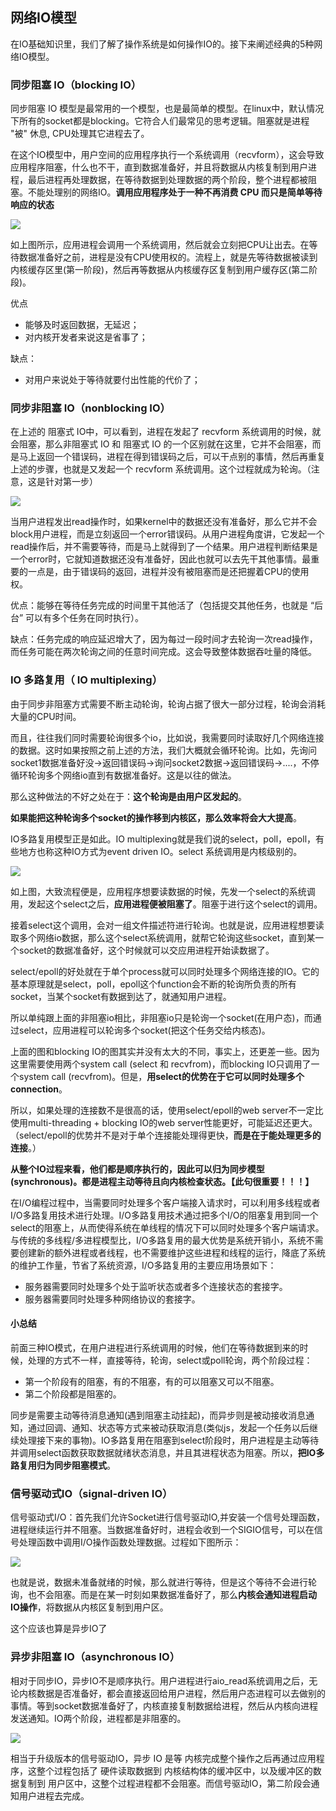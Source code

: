 ## 网络IO模型
在IO基础知识里，我们了解了操作系统是如何操作IO的。接下来阐述经典的5种网络IO模型。

### 同步阻塞 IO（blocking IO）
同步阻塞 IO 模型是最常用的一个模型，也是最简单的模型。在linux中，默认情况下所有的socket都是blocking。它符合人们最常见的思考逻辑。阻塞就是进程 "被" 休息, CPU处理其它进程去了。

在这个IO模型中，用户空间的应用程序执行一个系统调用（recvform），这会导致应用程序阻塞，什么也不干，直到数据准备好，并且将数据从内核复制到用户进程，最后进程再处理数据，在等待数据到处理数据的两个阶段，整个进程都被阻塞。不能处理别的网络IO。**调用应用程序处于一种不再消费 CPU 而只是简单等待响应的状态**

![](image/io1.png)

如上图所示，应用进程会调用一个系统调用，然后就会立刻把CPU让出去。在等待数据准备好之前，进程是没有CPU使用权的。流程上，就是先等待数据被读到内核缓存区里(第一阶段)，然后再等数据从内核缓存区复制到用户缓存区(第二阶段)。

优点
 - 能够及时返回数据，无延迟；
 - 对内核开发者来说这是省事了；

缺点：
 - 对用户来说处于等待就要付出性能的代价了；

### 同步非阻塞 IO（nonblocking IO）
在上述的 阻塞式 IO中，可以看到，进程在发起了 recvform 系统调用的时候，就会阻塞，那么非阻塞式 IO 和 阻塞式 IO 的一个区别就在这里，它并不会阻塞，而是马上返回一个错误码，进程在得到错误码之后，可以干点别的事情，然后再重复上述的步骤，也就是又发起一个 recvform 系统调用。这个过程就成为轮询。（注意，这是针对第一步）

![](image/io2.jpg)

当用户进程发出read操作时，如果kernel中的数据还没有准备好，那么它并不会block用户进程，而是立刻返回一个error错误码。从用户进程角度讲，它发起一个read操作后，并不需要等待，而是马上就得到了一个结果。用户进程判断结果是一个error时，它就知道数据还没有准备好，因此也就可以去先干其他事情。最重要的一点是，由于错误码的返回，进程并没有被阻塞而是还把握着CPU的使用权。

优点：能够在等待任务完成的时间里干其他活了（包括提交其他任务，也就是 “后台” 可以有多个任务在同时执行）。

缺点：任务完成的响应延迟增大了，因为每过一段时间才去轮询一次read操作，而任务可能在两次轮询之间的任意时间完成。这会导致整体数据吞吐量的降低。

### IO 多路复用（ IO multiplexing）
由于同步非阻塞方式需要不断主动轮询，轮询占据了很大一部分过程，轮询会消耗大量的CPU时间。

而且，往往我们同时需要轮询很多个io，比如说，我需要同时读取好几个网络连接的数据。这时如果按照之前上述的方法，我们大概就会循环轮询。比如，先询问socket1数据准备好没->返回错误码->询问socket2数据->返回错误码->....，不停循环轮询多个网络io直到有数据准备好。这是以往的做法。

那么这种做法的不好之处在于：**这个轮询是由用户区发起的**。

**如果能把这种轮询多个socket的操作移到内核区，那么效率将会大大提高**。

IO多路复用模型正是如此。IO multiplexing就是我们说的select，poll，epoll，有些地方也称这种IO方式为event driven IO。select 系统调用是内核级别的。

![](image/io3.jpg)

如上图，大致流程便是，应用程序想要读数据的时候，先发一个select的系统调用，发起这个select之后，**应用进程便被阻塞了**。阻塞于进行这个select的调用。

接着select这个调用，会对一组文件描述符进行轮询。也就是说，应用进程想要读取多个网络io数据，那么这个select系统调用，就帮它轮询这些socket，直到某一个socket的数据准备好，这个时候就可以交应用进程开始读数据了。

select/epoll的好处就在于单个process就可以同时处理多个网络连接的IO。它的基本原理就是select，poll，epoll这个function会不断的轮询所负责的所有socket，当某个socket有数据到达了，就通知用户进程。

所以单纯跟上面的非阻塞io相比，非阻塞io只是轮询一个socket(在用户态)，而通过select，应用进程可以轮询多个socket(把这个任务交给内核态)。

上面的图和blocking IO的图其实并没有太大的不同，事实上，还更差一些。因为这里需要使用两个system call (select 和 recvfrom)，而blocking IO只调用了一个system call (recvfrom)。但是，**用select的优势在于它可以同时处理多个connection**。

所以，如果处理的连接数不是很高的话，使用select/epoll的web server不一定比使用multi-threading + blocking IO的web server性能更好，可能延迟还更大。（select/epoll的优势并不是对于单个连接能处理得更快，**而是在于能处理更多的连接**。）

**从整个IO过程来看，他们都是顺序执行的，因此可以归为同步模型(synchronous)。都是进程主动等待且向内核检查状态。【此句很重要！！！】**

在I/O编程过程中，当需要同时处理多个客户端接入请求时，可以利用多线程或者I/O多路复用技术进行处理。I/O多路复用技术通过把多个I/O的阻塞复用到同一个select的阻塞上，从而使得系统在单线程的情况下可以同时处理多个客户端请求。与传统的多线程/多进程模型比，I/O多路复用的最大优势是系统开销小，系统不需要创建新的额外进程或者线程，也不需要维护这些进程和线程的运行，降底了系统的维护工作量，节省了系统资源，I/O多路复用的主要应用场景如下：
 - 服务器需要同时处理多个处于监听状态或者多个连接状态的套接字。
 - 服务器需要同时处理多种网络协议的套接字。

#### 小总结
前面三种IO模式，在用户进程进行系统调用的时候，他们在等待数据到来的时候，处理的方式不一样，直接等待，轮询，select或poll轮询，两个阶段过程：

 - 第一个阶段有的阻塞，有的不阻塞，有的可以阻塞又可以不阻塞。
 - 第二个阶段都是阻塞的。

同步是需要主动等待消息通知(遇到阻塞主动挂起)，而异步则是被动接收消息通知，通过回调、通知、状态等方式来被动获取消息(类似js，发起一个任务以后继续处理接下来的事物)。IO多路复用在阻塞到select阶段时，用户进程是主动等待并调用select函数获取数据就绪状态消息，并且其进程状态为阻塞。所以，**把IO多路复用归为同步阻塞模式**。

###  信号驱动式IO（signal-driven IO）
信号驱动式I/O：首先我们允许Socket进行信号驱动IO,并安装一个信号处理函数，进程继续运行并不阻塞。当数据准备好时，进程会收到一个SIGIO信号，可以在信号处理函数中调用I/O操作函数处理数据。过程如下图所示：

![](image/io4.png)

也就是说，数据未准备就绪的时候，那么就进行等待，但是这个等待不会进行轮询，也不会阻塞。而是在某一时刻如果数据准备好了，那么**内核会通知进程启动IO操作**，将数据从内核区复制到用户区。

这个应该也算是异步IO了

### 异步非阻塞 IO（asynchronous IO）
相对于同步IO，异步IO不是顺序执行。用户进程进行aio_read系统调用之后，无论内核数据是否准备好，都会直接返回给用户进程，然后用户态进程可以去做别的事情。等到socket数据准备好了，内核直接复制数据给进程，然后从内核向进程发送通知。IO两个阶段，进程都是非阻塞的。

![](image/io5.png)

相当于升级版本的信号驱动IO，异步 IO 是等 内核完成整个操作之后再通过应用程序，这整个过程包括了 硬件读取数据到 内核结构体的缓冲区中，以及缓冲区的数据复制到 用户区中，这整个过程进程都不会阻塞。而信号驱动IO，第二阶段会通知用户进程去完成。
